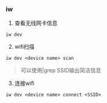 ### iw
1. 查看无线网卡信息
```shell 
iw dev
```
2. wifi扫描
```shell
iw dev <device name> scan
```
> 可以使用|grep SSID输出简洁信息
3. 连接wifi
```shell
iw dev <device name> connect <SSID>
```

